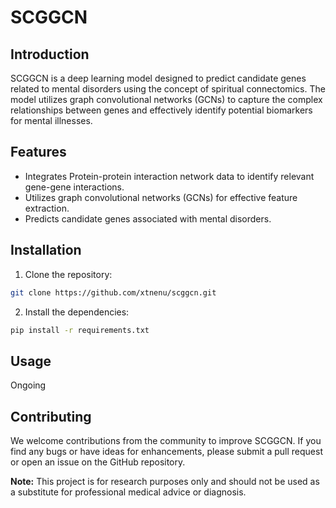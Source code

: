 # SCGGCN

## Introduction
SCGGCN is a deep learning model designed to predict candidate genes related to mental disorders using the concept of spiritual connectomics. The model utilizes graph convolutional networks (GCNs) to capture the complex relationships between genes and effectively identify potential biomarkers for mental illnesses.

## Features
- Integrates Protein-protein interaction network data to identify relevant gene-gene interactions.
- Utilizes graph convolutional networks (GCNs) for effective feature extraction.
- Predicts candidate genes associated with mental disorders.

## Installation
1. Clone the repository:
```bash
git clone https://github.com/xtnenu/scggcn.git
```
2. Install the dependencies:
```bash
pip install -r requirements.txt
```

## Usage
Ongoing

## Contributing
We welcome contributions from the community to improve SCGGCN. If you find any bugs or have ideas for enhancements, please submit a pull request or open an issue on the GitHub repository.

**Note:** This project is for research purposes only and should not be used as a substitute for professional medical advice or diagnosis.
